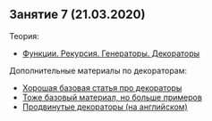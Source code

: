 ## Занятие 7 (21.03.2020)

Теория:
* [Функции. Рекурсия. Генераторы. Декораторы](https://github.com/rogovich/2020_DPO_PythonProg/blob/master/5_Functions/2020_DPO_5_1_Functions.ipynb)

Дополнительные материалы по декораторам:
* [Хорошая базовая статья про декораторы](https://tproger.ru/translations/demystifying-decorators-in-python/)
* [Тоже базовый материал, но больше примеров](https://pythonworld.ru/osnovy/dekoratory.html)
* [Продвинутые декораторы (на английском)](https://github.com/hchasestevens/hchasestevens.github.io/blob/master/notebooks/the-decorators-they-wont-tell-you-about.ipynb)
